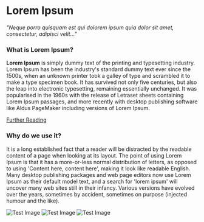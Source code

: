 # Lorem Ipsum
*"Neque porro quisquam est qui dolorem ipsum quia dolor sit amet, consectetur, adipisci velit..."*
### What is Lorem Ipsum?

**Lorem Ipsum** is simply dummy text of the printing and typesetting industry. Lorem Ipsum has been the industry's standard dummy text ever since the 1500s, when an unknown printer took a galley of type and scrambled it to make a type specimen book. It has survived not only five centuries, but also the leap into electronic typesetting, remaining essentially unchanged. It was popularised in the 1960s with the release of Letraset sheets containing Lorem Ipsum passages, and more recently with desktop publishing software like Aldus PageMaker including versions of Lorem Ipsum.

[Further Reading](https://www.lipsum.com/)

### Why do we use it?
It is a long established fact that a reader will be distracted by the readable content of a page when looking at its layout. The point of using Lorem Ipsum is that it has a more-or-less normal distribution of letters, as opposed to using 'Content here, content here', making it look like readable English. Many desktop publishing packages and web page editors now use Lorem Ipsum as their default model text, and a search for 'lorem ipsum' will uncover many web sites still in their infancy. Various versions have evolved over the years, sometimes by accident, sometimes on purpose (injected humour and the like).

![Test Image](https://encrypted-tbn0.gstatic.com/images?q=tbn:ANd9GcQpxO9r8rKjHasMbYH612nMLAqDX69UepUYZL_1d9xrIQ&s)
![Test Image](https://encrypted-tbn0.gstatic.com/images?q=tbn:ANd9GcRoAh26fq5c8erMLlxJDFv8cXadgeDwFT-DWEfHW_CAMA&s)
![Test Image](https://encrypted-tbn0.gstatic.com/images?q=tbn:ANd9GcSNY-6oxBIgM1Yzuga8o3OivokH78EP56BxTBuh-12Www&s)